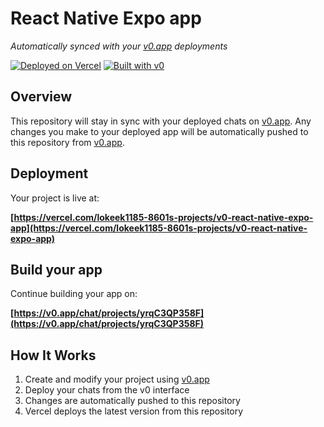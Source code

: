 # React Native Expo app

*Automatically synced with your [v0.app](https://v0.app) deployments*

[![Deployed on Vercel](https://img.shields.io/badge/Deployed%20on-Vercel-black?style=for-the-badge&logo=vercel)](https://vercel.com/lokeek1185-8601s-projects/v0-react-native-expo-app)
[![Built with v0](https://img.shields.io/badge/Built%20with-v0.app-black?style=for-the-badge)](https://v0.app/chat/projects/yrqC3QP358F)

## Overview

This repository will stay in sync with your deployed chats on [v0.app](https://v0.app).
Any changes you make to your deployed app will be automatically pushed to this repository from [v0.app](https://v0.app).

## Deployment

Your project is live at:

**[https://vercel.com/lokeek1185-8601s-projects/v0-react-native-expo-app](https://vercel.com/lokeek1185-8601s-projects/v0-react-native-expo-app)**

## Build your app

Continue building your app on:

**[https://v0.app/chat/projects/yrqC3QP358F](https://v0.app/chat/projects/yrqC3QP358F)**

## How It Works

1. Create and modify your project using [v0.app](https://v0.app)
2. Deploy your chats from the v0 interface
3. Changes are automatically pushed to this repository
4. Vercel deploys the latest version from this repository
